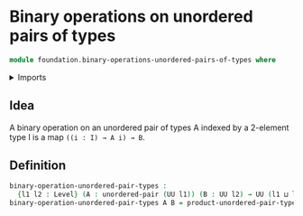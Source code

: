 # Binary operations on unordered pairs of types

```agda
module foundation.binary-operations-unordered-pairs-of-types where
```

<details><summary>Imports</summary>

```agda
open import foundation.products-unordered-pairs-of-types
open import foundation.unordered-pairs

open import foundation-core.universe-levels
```

</details>

## Idea

A binary operation on an unordered pair of types A indexed by a 2-element type I
is a map `((i : I) → A i) → B`.

## Definition

```agda
binary-operation-unordered-pair-types :
  {l1 l2 : Level} (A : unordered-pair (UU l1)) (B : UU l2) → UU (l1 ⊔ l2)
binary-operation-unordered-pair-types A B = product-unordered-pair-types A → B
```
